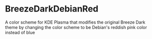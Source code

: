 # BreezeDarkDebianRed
A color scheme for KDE Plasma that modifies the original Breeze Dark theme by changing the color scheme to be Debian's reddish pink color instead of blue


